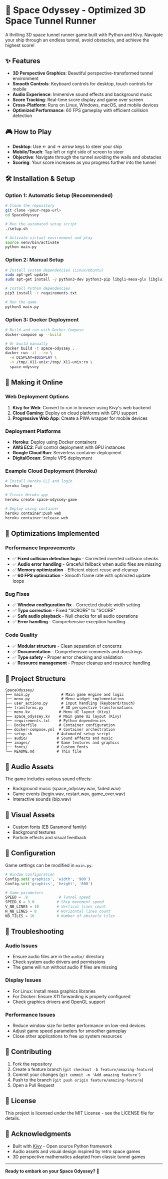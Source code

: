 # 🚀 Space Odyssey - Optimized 3D Space Tunnel Runner

A thrilling 3D space tunnel runner game built with Python and Kivy. Navigate your ship through an endless tunnel, avoid obstacles, and achieve the highest score!

## ✨ Features

- **3D Perspective Graphics**: Beautiful perspective-transformed tunnel environment
- **Smooth Controls**: Keyboard controls for desktop, touch controls for mobile
- **Audio Experience**: Immersive sound effects and background music
- **Score Tracking**: Real-time score display and game over screen
- **Cross-Platform**: Runs on Linux, Windows, macOS, and mobile devices
- **Optimized Performance**: 60 FPS gameplay with efficient collision detection

## 🎮 How to Play

- **Desktop**: Use ← and → arrow keys to steer your ship
- **Mobile/Touch**: Tap left or right side of screen to steer
- **Objective**: Navigate through the tunnel avoiding the walls and obstacles
- **Scoring**: Your score increases as you progress further into the tunnel

## 🛠️ Installation & Setup

### Option 1: Automatic Setup (Recommended)

```bash
# Clone the repository
git clone <your-repo-url>
cd SpaceOdyssey

# Run the automated setup script
./setup.sh

# Activate virtual environment and play
source venv/bin/activate
python main.py
```

### Option 2: Manual Setup

```bash
# Install system dependencies (Linux/Ubuntu)
sudo apt-get update
sudo apt-get install -y python3-dev python3-pip libgl1-mesa-glx libglu1-mesa

# Install Python dependencies
pip3 install -r requirements.txt

# Run the game
python3 main.py
```

### Option 3: Docker Deployment

```bash
# Build and run with Docker Compose
docker-compose up --build

# Or build manually
docker build -t space-odyssey .
docker run -it --rm \
  -e DISPLAY=$DISPLAY \
  -v /tmp/.X11-unix:/tmp/.X11-unix:ro \
  space-odyssey
```

## 🚀 Making it Online

### Web Deployment Options

1. **Kivy for Web**: Convert to run in browser using Kivy's web backend
2. **Cloud Gaming**: Deploy on cloud platforms with GPU support
3. **Progressive Web App**: Create a PWA wrapper for mobile devices

### Deployment Platforms

- **Heroku**: Deploy using Docker containers
- **AWS EC2**: Full control deployment with GPU instances
- **Google Cloud Run**: Serverless container deployment
- **DigitalOcean**: Simple VPS deployment

### Example Cloud Deployment (Heroku)

```bash
# Install Heroku CLI and login
heroku login

# Create Heroku app
heroku create space-odyssey-game

# Deploy using container
heroku container:push web
heroku container:release web
```

## 🔧 Optimizations Implemented

### Performance Improvements
- ✅ **Fixed collision detection logic** - Corrected inverted collision checks
- ✅ **Audio error handling** - Graceful fallback when audio files are missing
- ✅ **Memory optimization** - Efficient object reuse and cleanup
- ✅ **60 FPS optimization** - Smooth frame rate with optimized update loops

### Bug Fixes
- ✅ **Window configuration fix** - Corrected double width setting
- ✅ **Typo correction** - Fixed "SCRORE" to "SCORE"
- ✅ **Safe audio playback** - Null checks for all audio operations
- ✅ **Error handling** - Comprehensive exception handling

### Code Quality
- ✅ **Modular structure** - Clean separation of concerns
- ✅ **Documentation** - Comprehensive comments and docstrings
- ✅ **Type safety** - Proper error checking and validation
- ✅ **Resource management** - Proper cleanup and resource handling

## 📁 Project Structure

```
SpaceOdyssey/
├── main.py              # Main game engine and logic
├── menu.py              # Menu widget implementation
├── user_actions.py      # Input handling (keyboard/touch)
├── transforms.py        # 3D perspective transformations
├── menu.kv             # Menu UI layout (Kivy)
├── space_odyssey.kv    # Main game UI layout (Kivy)
├── requirements.txt    # Python dependencies
├── Dockerfile          # Container configuration
├── docker-compose.yml  # Container orchestration
├── setup.sh           # Automated setup script
├── audio/             # Sound effects and music
├── images/            # Game textures and graphics
├── fonts/             # Custom fonts
└── README.md          # This file
```

## 🎵 Audio Assets

The game includes various sound effects:
- Background music (space_odyssey.wav, faded.wav)
- Game events (begin.wav, restart.wav, game_over.wav)
- Interactive sounds (bip.wav)

## 🎨 Visual Assets

- Custom fonts (EB Garamond family)
- Background textures
- Particle effects and visual feedback

## 🔧 Configuration

Game settings can be modified in `main.py`:

```python
# Window configuration
Config.set('graphics', 'width', '900')
Config.set('graphics', 'height', '600')

# Game parameters
SPEED = .9              # Tunnel speed
SPEED_X = 3.0          # Ship movement speed
V_NB_LINES = 10        # Vertical lines count
H_NB_LINES = 8         # Horizontal lines count
NB_TILES = 16          # Number of obstacle tiles
```

## 🐛 Troubleshooting

### Audio Issues
- Ensure audio files are in the `audio/` directory
- Check system audio drivers and permissions
- The game will run without audio if files are missing

### Display Issues
- For Linux: Install mesa graphics libraries
- For Docker: Ensure X11 forwarding is properly configured
- Check graphics drivers and OpenGL support

### Performance Issues
- Reduce window size for better performance on low-end devices
- Adjust game speed parameters for smoother gameplay
- Close other applications to free up system resources

## 🤝 Contributing

1. Fork the repository
2. Create a feature branch (`git checkout -b feature/amazing-feature`)
3. Commit your changes (`git commit -m 'Add amazing feature'`)
4. Push to the branch (`git push origin feature/amazing-feature`)
5. Open a Pull Request

## 📄 License

This project is licensed under the MIT License - see the LICENSE file for details.

## 🙏 Acknowledgments

- Built with [Kivy](https://kivy.org/) - Open source Python framework
- Audio assets and visual design inspired by retro space games
- 3D perspective mathematics adapted from classic tunnel games

---

**Ready to embark on your Space Odyssey? 🚀**
